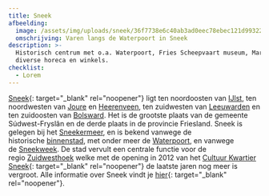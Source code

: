 ```yaml
---
title: Sneek
afbeelding:
  image: /assets/img/uploads/sneek/36f7738e6c40ab3ad0eec78ebec121d993227c65.jpeg
  omschrijving: Varen langs de Waterpoort in Sneek
description: >-
  Historisch centrum met o.a. Waterpoort, Fries Scheepvaart museum, Martinikerk,
  diverse horeca en winkels.
checklist:
  - Lorem
---
```


[Sneek](https://www.sneek.nl/nl/){: target="_blank" rel="noopener"} ligt ten noordoosten van&nbsp;[IJlst](https://nl.wikipedia.org/wiki/IJlst_&#40;stad&#41;), ten noordwesten van&nbsp;[Joure](https://nl.wikipedia.org/wiki/Joure)&nbsp;en&nbsp;[Heerenveen](<https://nl.wikipedia.org/wiki/Heerenveen_(plaats)>), ten zuidwesten van&nbsp;[Leeuwarden](<https://nl.wikipedia.org/wiki/Leeuwarden_(stad)>)&nbsp;en ten zuidoosten van&nbsp;[Bolsward](https://nl.wikipedia.org/wiki/Bolsward). Het is de grootste plaats van de gemeente S&uacute;dwest-Frysl&acirc;n en de derde plaats in de provincie Friesland. Sneek is gelegen bij het&nbsp;[Sneekermeer](https://nl.wikipedia.org/wiki/Sneekermeer), en is bekend vanwege de historische&nbsp;[binnenstad](<https://nl.wikipedia.org/wiki/Binnenstad_(Sneek)>), met onder meer de&nbsp;[Waterpoort](<https://nl.wikipedia.org/wiki/Waterpoort_(Sneek)>), en vanwege de&nbsp;[Sneekweek](https://nl.wikipedia.org/wiki/Sneekweek). De stad vervult een centrale functie voor de regio&nbsp;[Zuidwesthoek](<https://nl.wikipedia.org/wiki/Zuidwesthoek_(Friesland)>)&nbsp;welke met de opening in 2012 van het [Cultuur Kwartier Sneek](https://cultuurkwartier.nl){: target="\_blank" rel="noopener"}&nbsp;de laatste jaren nog meer is vergroot. Alle informatie over Sneek vindt je [hier](https://www.sneek.nl/nl/){: target="\_blank" rel="noopener"}.
